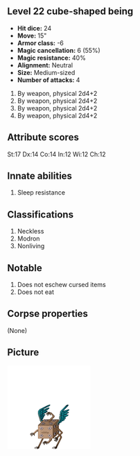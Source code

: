 ## Level 22 cube-shaped being

- **Hit dice:** 24
- **Move:** 15"
- **Armor class:** -6
- **Magic cancellation:** 6 (55%)
- **Magic resistance:** 40%
- **Alignment:** Neutral
- **Size:** Medium-sized
- **Number of attacks:** 4
1. By weapon, physical 2d4+2
2. By weapon, physical 2d4+2
3. By weapon, physical 2d4+2
4. By weapon, physical 2d4+2

## Attribute scores

St:17 Dx:14 Co:14 In:12 Wi:12 Ch:12

## Innate abilities

1. Sleep resistance

## Classifications

1. Neckless
2. Modron
3. Nonliving

## Notable

1. Does not eschew cursed items
2. Does not eat

## Corpse properties

(None)

## Picture

![Modron quadrone](https://github.com/hyvanmielenpelit/GnollHackTileSet/blob/main/Monsters/modron_quadrone/modron_quadrone.png?raw=true)
